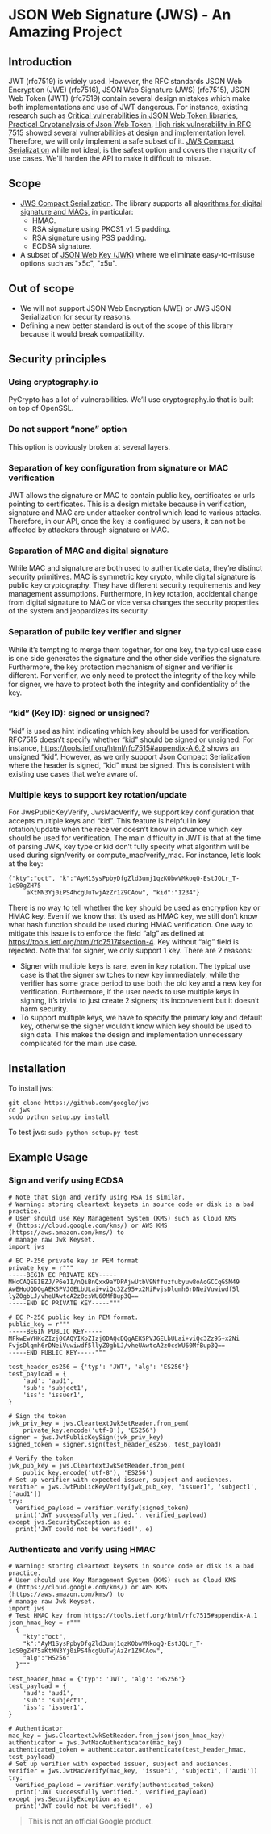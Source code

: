 # JSON Web Signature (JWS) - An Amazing Project

## Introduction

JWT (rfc7519) is widely used. However, the RFC standards JSON Web Encryption
(JWE) (rfc7516), JSON Web Signature (JWS) (rfc7515), JSON Web Token (JWT)
(rfc7519) contain several design mistakes which make both implementations and
use of JWT dangerous. For instance, existing research such as
[Critical vulnerabilities in JSON Web Token libraries](https://auth0.com/blog/critical-vulnerabilities-in-json-web-token-libraries/),
[Practical Cryptanalysis of Json Web Token](https://rwc.iacr.org/2017/Slides/nguyen.quan.pdf),
[High risk vulnerability in RFC 7515](https://mailarchive.ietf.org/arch/msg/jose/gQU_C_QURVuwmy-Q2qyVwPLQlcg)
showed several vulnerabilities at design and implementation level. Therefore, we
will only implement a safe subset of it.
[JWS Compact Serialization](https://tools.ietf.org/html/rfc7515#section-7.1)
while not ideal, is the safest option and covers the majority of use cases.
We'll harden the API to make it difficult to misuse.

## Scope

*   [JWS Compact Serialization](https://tools.ietf.org/html/rfc7515#section-7.1).
    The library supports all
    [algorithms for digital signature and MACs](https://tools.ietf.org/html/rfc7518#section-3.1),
    in particular:
    *   HMAC.
    *   RSA signature using PKCS1_v1_5 padding.
    *   RSA signature using PSS padding.
    *   ECDSA signature.
*   A subset of [JSON Web Key (JWK)](https://tools.ietf.org/html/rfc7517) where
    we eliminate easy-to-misuse options such as "x5c", "x5u".

## Out of scope

*   We will not support JSON Web Encryption (JWE) or JWS JSON Serialization for
    security reasons.
*   Defining a new better standard is out of the scope of this library because it
    would break compatibility.

## Security principles

### Using cryptography.io

PyCrypto has a lot of vulnerabilities. We’ll use cryptography.io that is built
on top of OpenSSL.

### Do not support “none” option

This option is obviously broken at several layers.

### Separation of key configuration from signature or MAC verification

JWT allows the signature or MAC to contain public key, certificates or urls
pointing to certificates. This is a design mistake because in verification,
signature and MAC are under attacker control which lead to various attacks.
Therefore, in our API, once the key is configured by users, it can not be
affected by attackers through signature or MAC.

### Separation of MAC and digital signature

While MAC and signature are both used to authenticate data, they’re distinct
security primitives. MAC is symmetric key crypto, while digital signature is
public key cryptography. They have different security requirements and key
management assumptions. Furthermore, in key rotation, accidental change from
digital signature to MAC or vice versa changes the security properties of the
system and jeopardizes its security.

### Separation of public key verifier and signer

While it’s tempting to merge them together, for one key, the typical use case is
one side generates the signature and the other side verifies the signature.
Furthermore, the key protection mechanism of signer and verifier is different.
For verifier, we only need to protect the integrity of the key while for signer,
we have to protect both the integrity and confidentiality of the key.

### “kid” (Key ID): signed or unsigned?

“kid” is used as hint indicating which key should be used for verification.
RFC7515 doesn’t specify whether “kid” should be signed or unsigned. For
instance, https://tools.ietf.org/html/rfc7515#appendix-A.6.2 shows an unsigned
“kid”. However, as we only support Json Compact Serialization where the header
is signed, “kid” must be signed. This is consistent with existing use cases that
we're aware of.

### Multiple keys to support key rotation/update

For JwsPublicKeyVerify, JwsMacVerify, we support key configuration that accepts
multiple keys and “kid”. This feature is helpful in key rotation/update when the
receiver doesn’t know in advance which key should be used for verification. The
main difficulty in JWT is that at the time of parsing JWK, key type or kid don’t
fully specify what algorithm will be used during sign/verify or
compute_mac/verify_mac. For instance, let’s look at the key:
```
{"kty":"oct", "k":"AyM1SysPpbyDfgZld3umj1qzKObwVMkoqQ-EstJQLr_T-1qS0gZH75
     aKtMN3Yj0iPS4hcgUuTwjAzZr1Z9CAow", "kid":"1234"}
```

There is no way to tell whether the key should be used as encryption key or HMAC
key. Even if we know that it’s used as HMAC key, we still don’t know what hash
function should be used during HMAC verification. One way to mitigate this issue
is to enforce the field “alg” as defined at
https://tools.ietf.org/html/rfc7517#section-4. Key without “alg” field is
rejected. Note that for signer, we only support 1 key. There are 2 reasons:

*   Signer with multiple keys is rare, even in key rotation. The typical use
    case is that the signer switches to new key immediately, while the verifier
    has some grace period to use both the old key and a new key for
    verification. Furthermore, if the user needs to use multiple keys in
    signing, it’s trivial to just create 2 signers; it’s inconvenient but it
    doesn’t harm security.
*   To support multiple keys, we have to specify the primary key and default
    key, otherwise the signer wouldn’t know which key should be used to sign
    data. This makes the design and implementation unnecessary complicated for
    the main use case.

## Installation

To install jws:
```
git clone https://github.com/google/jws
cd jws
sudo python setup.py install
```

To test jws: `sudo python setup.py test`

## Example Usage
### Sign and verify using ECDSA

```
# Note that sign and verify using RSA is similar.
# Warning: storing cleartext keysets in source code or disk is a bad practice.
# User should use Key Management System (KMS) such as Cloud KMS
# (https://cloud.google.com/kms/) or AWS KMS (https://aws.amazon.com/kms/) to
# manage raw Jwk Keyset.
import jws

# EC P-256 private key in PEM format
private_key = r"""
-----BEGIN EC PRIVATE KEY-----
MHcCAQEEIBZJ/P6e1I/nQiBnQxx9aYDPAjwUtbV9Nffuzfubyuw8oAoGCCqGSM49
AwEHoUQDQgAEKSPVJGELbULai+viQc3Zz95+x2NiFvjsDlqmh6rDNeiVuwiwdf5l
lyZ0gbLJ/vheUAwtcA2z0csWU60MfBup3Q==
-----END EC PRIVATE KEY-----"""

# EC P-256 public key in PEM format.
public_key = r"""
-----BEGIN PUBLIC KEY-----
MFkwEwYHKoZIzj0CAQYIKoZIzj0DAQcDQgAEKSPVJGELbULai+viQc3Zz95+x2Ni
FvjsDlqmh6rDNeiVuwiwdf5llyZ0gbLJ/vheUAwtcA2z0csWU60MfBup3Q==
-----END PUBLIC KEY-----"""

test_header_es256 = {'typ': 'JWT', 'alg': 'ES256'}
test_payload = {
    'aud': 'aud1',
    'sub': 'subject1',
    'iss': 'issuer1',
}

# Sign the token
jwk_priv_key = jws.CleartextJwkSetReader.from_pem(
    private_key.encode('utf-8'), 'ES256')
signer = jws.JwtPublicKeySign(jwk_priv_key)
signed_token = signer.sign(test_header_es256, test_payload)

# Verify the token
jwk_pub_key = jws.CleartextJwkSetReader.from_pem(
    public_key.encode('utf-8'), 'ES256')
# Set up verifier with expected issuer, subject and audiences.
verifier = jws.JwtPublicKeyVerify(jwk_pub_key, 'issuer1', 'subject1', ['aud1'])
try:
  verified_payload = verifier.verify(signed_token)
  print('JWT successfully verified.', verified_payload)
except jws.SecurityException as e:
  print('JWT could not be verified!', e)
```
### Authenticate and verify using HMAC

```
# Warning: storing cleartext keysets in source code or disk is a bad practice.
# User should use Key Management System (KMS) such as Cloud KMS
# (https://cloud.google.com/kms/) or AWS KMS (https://aws.amazon.com/kms/) to
# manage raw Jwk Keyset.
import jws
# Test HMAC key from https://tools.ietf.org/html/rfc7515#appendix-A.1
json_hmac_key = r"""
  {
    "kty":"oct",
    "k":"AyM1SysPpbyDfgZld3umj1qzKObwVMkoqQ-EstJQLr_T-1qS0gZH75aKtMN3Yj0iPS4hcgUuTwjAzZr1Z9CAow",
    "alg":"HS256"
  }"""

test_header_hmac = {'typ': 'JWT', 'alg': 'HS256'}
test_payload = {
    'aud': 'aud1',
    'sub': 'subject1',
    'iss': 'issuer1',
}

# Authenticator
mac_key = jws.CleartextJwkSetReader.from_json(json_hmac_key)
authenticator = jws.JwtMacAuthenticator(mac_key)
authenticated_token = authenticator.authenticate(test_header_hmac, test_payload)
# Set up verifier with expected issuer, subject and audiences.
verifier = jws.JwtMacVerify(mac_key, 'issuer1', 'subject1', ['aud1'])
try:
  verified_payload = verifier.verify(authenticated_token)
  print('JWT successfully verified.', verified_payload)
except jws.SecurityException as e:
  print('JWT could not be verified!', e)
```

> This is not an official Google product.
